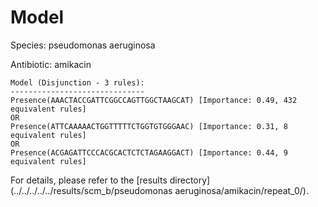 
# Model

Species: pseudomonas aeruginosa

Antibiotic: amikacin

```
Model (Disjunction - 3 rules):
------------------------------
Presence(AAACTACCGATTCGGCCAGTTGGCTAAGCAT) [Importance: 0.49, 432 equivalent rules]
OR
Presence(ATTCAAAAACTGGTTTTTCTGGTGTGGGAAC) [Importance: 0.31, 8 equivalent rules]
OR
Presence(ACGAGATTCCCACGCACTCTCTAGAAGGACT) [Importance: 0.44, 9 equivalent rules]

```

For details, please refer to the [results directory](../../../../../results/scm_b/pseudomonas aeruginosa/amikacin/repeat_0/).

